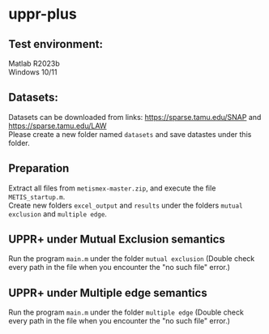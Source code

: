 # uppr-plus
## Test environment: 
Matlab R2023b <br>
Windows 10/11

## Datasets:
Datasets can be downloaded from links: https://sparse.tamu.edu/SNAP and https://sparse.tamu.edu/LAW <br>
Please create a new folder named `datasets` and save datastes under this folder.

## Preparation
Extract all files from `metismex-master.zip`, and execute the file `METIS_startup.m`. <br>
Create new folders `excel_output` and `results` under the folders `mutual exclusion` and `multiple edge`.

## UPPR+ under Mutual Exclusion semantics
Run the program `main.m` under the folder `mutual exclusion` (Double check every path in the file when you encounter the "no such file" error.) 

## UPPR+ under Multiple edge semantics
Run the program `main.m` under the folder `multiple edge` (Double check every path in the file when you encounter the "no such file" error.) 
